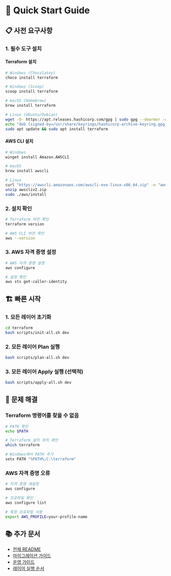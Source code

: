 # 🚀 Quick Start Guide

## 📋 사전 요구사항

### 1. 필수 도구 설치

#### Terraform 설치
```bash
# Windows (Chocolatey)
choco install terraform

# Windows (Scoop)
scoop install terraform

# macOS (Homebrew)
brew install terraform

# Linux (Ubuntu/Debian)
wget -O- https://apt.releases.hashicorp.com/gpg | sudo gpg --dearmor -o /usr/share/keyrings/hashicorp-archive-keyring.gpg
echo "deb [signed-by=/usr/share/keyrings/hashicorp-archive-keyring.gpg] https://apt.releases.hashicorp.com $(lsb_release -cs) main" | sudo tee /etc/apt/sources.list.d/hashicorp.list
sudo apt update && sudo apt install terraform
```

#### AWS CLI 설치
```bash
# Windows
winget install Amazon.AWSCLI

# macOS
brew install awscli

# Linux
curl "https://awscli.amazonaws.com/awscli-exe-linux-x86_64.zip" -o "awscliv2.zip"
unzip awscliv2.zip
sudo ./aws/install
```

### 2. 설치 확인
```bash
# Terraform 버전 확인
terraform version

# AWS CLI 버전 확인
aws --version
```

### 3. AWS 자격 증명 설정
```bash
# AWS 자격 증명 설정
aws configure

# 설정 확인
aws sts get-caller-identity
```

## 🏗️ 빠른 시작

### 1. 모든 레이어 초기화
```bash
cd terraform
bash scripts/init-all.sh dev
```

### 2. 모든 레이어 Plan 실행
```bash
bash scripts/plan-all.sh dev
```

### 3. 모든 레이어 Apply 실행 (선택적)
```bash
bash scripts/apply-all.sh dev
```

## 🔧 문제 해결

### Terraform 명령어를 찾을 수 없음
```bash
# PATH 확인
echo $PATH

# Terraform 설치 위치 확인
which terraform

# Windows에서 PATH 추가
setx PATH "%PATH%;C:\terraform"
```

### AWS 자격 증명 오류
```bash
# 자격 증명 재설정
aws configure

# 프로파일 확인
aws configure list

# 특정 프로파일 사용
export AWS_PROFILE=your-profile-name
```

## 📚 추가 문서

- [전체 README](./README.md)
- [마이그레이션 가이드](./MIGRATION_GUIDE.md)
- [운영 가이드](./OPERATIONS_GUIDE.md)
- [레이어 실행 순서](./docs/LAYER_EXECUTION_ORDER.md)